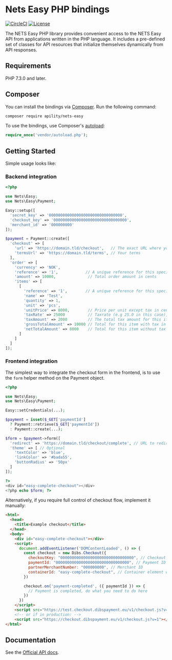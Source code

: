 # Nets Easy PHP bindings

[![CircleCI](https://circleci.com/gh/apility/nets-easy-php.svg?style=shield&circle-token=d878cbbe3e98c96ba07f7baaec7cf7fd11bd2399)](https://circleci.com/gh/apility/nets-easy-php)
[![License](https://img.shields.io/badge/license-MIT-brightgreen)](https://github.com/apility/nets-easy-php/blob/master/LICENSE)

The NETS Easy PHP library provides convenient access to the NETS Easy API from
applications written in the PHP language. It includes a pre-defined set of
classes for API resources that initialize themselves dynamically from API
responses.

## Requirements

PHP 7.3.0 and later.

## Composer

You can install the bindings via [Composer](http://getcomposer.org/). Run the following command:

```bash
composer require apility/nets-easy
```

To use the bindings, use Composer's [autoload](https://getcomposer.org/doc/01-basic-usage.md#autoloading):

```php
require_once('vendor/autoload.php');
```

##

## Getting Started

Simple usage looks like:

### Backend integration

```php
<?php

use Nets\Easy;
use Nets\Easy\Payment;

Easy::setup([
  'secret_key' => '00000000000000000000000000000000',
  'checkout_key' => '00000000000000000000000000000000',
  'merchant_id' => '000000000'
]);

$payment = Payment::create([
  'checkout' => [
    'url' => 'https://domain.tld/checkout',   // The exact URL where your checkout is hosted (except query parameters and fragments)
    'termsUrl' => 'https://domain.tld/terms', // Your terms
  ],
  'order' => [
    'currency' => 'NOK',
    'reference' => '1',            // A unique reference for this specific order
    'amount' => 10000,              // Total order amount in cents
    'items' => [
      [
        'reference' => '1',        // A unique reference for this specific item
        'name' => 'Test',
        'quantity' => 1,
        'unit' => 'pcs',
        'unitPrice' => 8000,        // Price per unit except tax in cents
        'taxRate' => 25000          // Taxrate (e.g 25.0 in this case),
        'taxAmount' => 2000         // The total tax amount for this item in cents,
        'grossTotalAmount' => 10000 // Total for this item with tax in cents,
        'netTotalAmount' => 8000    // Total for this item without tax in cents
      ]
    ]
  ]
]);
```

### Frontend integration

The simplest way to integrate the checkout form in the frontend, is to use the `form` helper method on the Payment object.

```php
<?php

use Nets\Easy;
use Nets\Easy\Payment;

Easy::setCredentials(...);

$payment = isset($_GET['paymentId']
  ? Payment::retrieve($_GET['paymentId'])
  : Payment::create(...);

$form = $payment->form([
  'redirect' => 'https://domain.tld/checkout/complete', // URL to redirect to on payment completion (paymentId query parameter is appended)
  'theme' => [ // Optional
    'textColor' => 'blue',
    'linkColor' => '#bada55',
    'buttonRadius' => '50px'
  ]
]);

?>
<div id="easy-complete-checkout"></div>
<?php echo $form; ?>
```

Alternatively, if you require full control of checkout flow, implement it manually:

```html
<html>
  <head>
    <title>Example checkout</title>
  </head>
  <body>
    <div id="easy-complete-checkout"></div>
    <script>
      document.addEventListener('DOMContentLoaded', () => {
        const checkout = new Dibs.Checkout({
          checkoutKey: "00000000000000000000000000000000", // Checkout Key
          paymentId: "00000000000000000000000000000000", // Payment ID created in the backend integration
          partnerMerchantNumber: "000000000", // Merchant ID
          containerId: "easy-complete-checkout", // Container element where the checkout form should be created
        })

        checkout.on('payment-completed', ({ paymentId }) => {
          // Payment is completed, do what you need to do here
        })
      })
    </script>
    <script src="https://test.checkout.dibspayment.eu/v1/checkout.js?v=1"></script>
    <!-- or if in production: -->
    <script src="https://checkout.dibspayment.eu/v1/checkout.js?v=1"></script>  </body>
</html>
```

## Documentation

See the [Official API docs](https://tech.dibspayment.com/easy/api).
